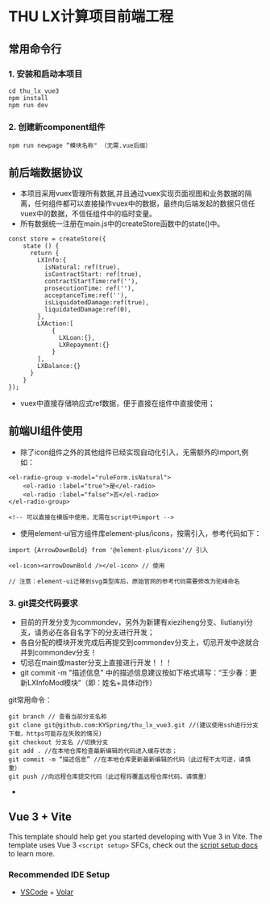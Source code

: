 
# THU LX计算项目前端工程

## 常用命令行

### 1. 安装和启动本项目
```
cd thu_lx_vue3
npm install
npm run dev
```
### 2. 创建新component组件
```
npm run newpage “模块名称" （无需.vue后缀）
```

## 前后端数据协议
- 本项目采用vuex管理所有数据,并且通过vuex实现页面视图和业务数据的隔离，任何组件都可以直接操作vuex中的数据，最终向后端发起的数据只信任vuex中的数据，不信任组件中的临时变量。
- 所有数据统一注册在main.js中的createStore函数中的state()中。
```
const store = createStore({
    state () {
      return {
        LXInfo:{
          isNatural: ref(true),
          isContractStart: ref(true),
          contractStartTime:ref(''),
          prosecutionTime: ref(''),
          acceptanceTime:ref(''),
          isLiquidatedDamage:ref(true),
          liquidatedDamage:ref(0),
        },
        LXAction:[
            {
              LXLoan:{},
              LXRepayment:{}
            }
        ],
        LXBalance:{}
      }
    }
});
```
- vuex中直接存储响应式ref数据，便于直接在组件中直接使用；

## 前端UI组件使用
- 除了icon组件之外的其他组件已经实现自动化引入，无需额外的import,例如：
```
<el-radio-group v-model="ruleForm.isNatural">
    <el-radio :label="true">是</el-radio>
    <el-radio :label="false">否</el-radio>
</el-radio-group>

<!-- 可以直接在模版中使用，无需在script中import -->
```
- 使用element-ui官方组件库element-plus/icons，按需引入，参考代码如下：
```
import {ArrowDownBold} from '@element-plus/icons'// 引入

<el-icon><arrowDownBold /></el-icon> // 使用

// 注意：element-ui迁移到svg类型库后，原始官网的参考代码需要修改为驼峰命名
```

### 3. git提交代码要求
- 目前的开发分支为commondev，另外为新建有xieziheng分支、liutianyi分支，请务必在各自名字下的分支进行开发；
- 各自分配的模块开发完成后再提交到commondev分支上，切忌开发中途就合并到commondev分支！
- 切忌在main或master分支上直接进行开发！！！
- git commit -m "描述信息" 中的描述信息建议按如下格式填写：“王少春：更新LXInfoMod模块”（即：姓名+具体动作）

git常用命令：
```
git branch // 查看当前分支名称
git clone git@github.com:KYSpring/thu_lx_vue3.git //(建议使用ssh进行分支下载，https可能存在失败的情况)
git checkout 分支名 //切换分支
git add . //在本地仓库检查最新编辑的代码进入缓存状态；
git commit -m “描述信息” //在本地仓库更新最新编辑的代码（此过程不太可逆，请慎重）
git push //向远程仓库提交代码（此过程将覆盖远程仓库代码，请慎重）
```
- 

## Vue 3 + Vite

This template should help get you started developing with Vue 3 in Vite. The template uses Vue 3 `<script setup>` SFCs, check out the [script setup docs](https://v3.vuejs.org/api/sfc-script-setup.html#sfc-script-setup) to learn more.

### Recommended IDE Setup

- [VSCode](https://code.visualstudio.com/) + [Volar](https://marketplace.visualstudio.com/items?itemName=johnsoncodehk.volar)
